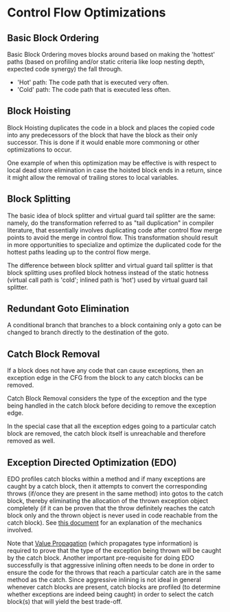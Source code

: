 <!--
Copyright IBM Corp. and others 2022

This program and the accompanying materials are made available under
the terms of the Eclipse Public License 2.0 which accompanies this
distribution and is available at https://www.eclipse.org/legal/epl-2.0/
or the Apache License, Version 2.0 which accompanies this distribution and
is available at https://www.apache.org/licenses/LICENSE-2.0.

This Source Code may also be made available under the following
Secondary Licenses when the conditions for such availability set
forth in the Eclipse Public License, v. 2.0 are satisfied: GNU
General Public License, version 2 with the GNU Classpath
Exception [1] and GNU General Public License, version 2 with the
OpenJDK Assembly Exception [2].

[1] https://www.gnu.org/software/classpath/license.html
[2] https://openjdk.org/legal/assembly-exception.html

SPDX-License-Identifier: EPL-2.0 OR Apache-2.0 OR GPL-2.0-only WITH Classpath-exception-2.0 OR GPL-2.0-only WITH OpenJDK-assembly-exception-1.0
-->

# Control Flow Optimizations

## Basic Block Ordering
Basic Block Ordering moves blocks around based on making the 'hottest' paths (based on
profiling and/or static criteria like loop nesting depth, expected code synergy)
the fall through.
- 'Hot' path: The code path that is executed very often.
- 'Cold' path: The code path that is executed less often.

## Block Hoisting
Block Hoisting duplicates the code in a block and places the copied code into
any predecessors of the block that have the block as their only successor.
This is done if it would enable more commoning or other optimizations to occur.

One example of when this optimization may be effective is with respect to local
dead store elimination in case the hoisted block ends in a return, since it might
allow the removal of trailing stores to local variables.

## Block Splitting
The basic idea of block splitter and virtual guard tail splitter are the same: namely,
do the transformation referred to as "tail duplication" in compiler literature,
that essentially involves duplicating code after control flow merge points to
avoid the merge in control flow. This transformation should result in more
opportunities to specialize and optimize the duplicated code for the hottest paths
leading up to the control flow merge.

The difference between block splitter and virtual guard tail splitter is that
block splitting uses profiled block hotness instead of the static hotness
(virtual call path is 'cold'; inlined path is 'hot') used by virtual guard tail splitter.

## Redundant Goto Elimination
A conditional branch that branches to a block containing only a goto can be
changed to branch directly to the destination of the goto.

## Catch Block Removal
If a block does not have any code that can cause exceptions, then an exception
edge in the CFG from the block to any catch blocks can be removed.

Catch Block Removal considers the type of the exception and the type being handled
in the catch block before deciding to remove the exception edge.

In the special case that all the exception edges going to a particular catch block
are removed, the catch block itself is unreachable and therefore removed as well.

## Exception Directed Optimization (EDO)
EDO profiles catch blocks within a method and if many exceptions are caught
by a catch block, then it attempts to convert the corresponding throws (if/once
they are present in the same method) into gotos to the catch block, thereby
eliminating the allocation of the thrown exception object completely (if it
can be proven that the throw definitely reaches the catch block only and the
thrown object is never used in code reachable from the catch block).
See [this document](EdoOptimization.md) for an explanation of the mechanics involved.

Note that [Value Propagation](https://github.com/eclipse/omr/blob/master/doc/compiler/optimizer/ValuePropagation.md)
(which propagates type information) is required
to prove that the type of the exception being thrown will be caught by the
catch block. Another important pre-requisite for doing EDO successfully is
that aggressive inlining often needs to be done in order to ensure the code
for the throws that reach a particular catch are in the same method as the
catch. Since aggressive inlining is not ideal in general whenever catch blocks
are present, catch blocks are profiled (to determine whether exceptions are
indeed being caught) in order to select the catch block(s) that will yield
the best trade-off.
